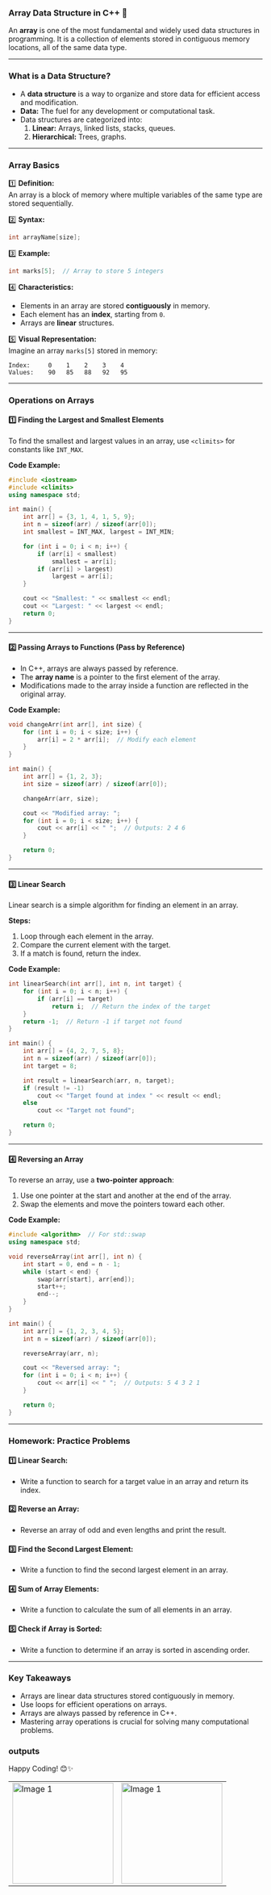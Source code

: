 ### **Array Data Structure in C++** 🚀  

An **array** is one of the most fundamental and widely used data structures in programming. It is a collection of elements stored in contiguous memory locations, all of the same data type.  

---

### **What is a Data Structure?**  
- A **data structure** is a way to organize and store data for efficient access and modification.  
- **Data:** The fuel for any development or computational task.  
- Data structures are categorized into:  
  1. **Linear:** Arrays, linked lists, stacks, queues.  
  2. **Hierarchical:** Trees, graphs.  

---

### **Array Basics**  

1️⃣ **Definition:**  
An array is a block of memory where multiple variables of the same type are stored sequentially.  

2️⃣ **Syntax:**  
```cpp  
int arrayName[size];  
```  

3️⃣ **Example:**  
```cpp  
int marks[5];  // Array to store 5 integers  
```  

4️⃣ **Characteristics:**  
- Elements in an array are stored **contiguously** in memory.  
- Each element has an **index**, starting from `0`.  
- Arrays are **linear** structures.  

5️⃣ **Visual Representation:**  
Imagine an array `marks[5]` stored in memory:  
```
Index:     0    1    2    3    4  
Values:    90   85   88   92   95  
```  

---

### **Operations on Arrays**  

#### **1️⃣ Finding the Largest and Smallest Elements**  
To find the smallest and largest values in an array, use `<climits>` for constants like `INT_MAX`.  

**Code Example:**  
```cpp  
#include <iostream>  
#include <climits>  
using namespace std;  

int main() {  
    int arr[] = {3, 1, 4, 1, 5, 9};  
    int n = sizeof(arr) / sizeof(arr[0]);  
    int smallest = INT_MAX, largest = INT_MIN;  

    for (int i = 0; i < n; i++) {  
        if (arr[i] < smallest)  
            smallest = arr[i];  
        if (arr[i] > largest)  
            largest = arr[i];  
    }  

    cout << "Smallest: " << smallest << endl;  
    cout << "Largest: " << largest << endl;  
    return 0;  
}  
```  

---

#### **2️⃣ Passing Arrays to Functions (Pass by Reference)**  
- In C++, arrays are always passed by reference.  
- The **array name** is a pointer to the first element of the array.  
- Modifications made to the array inside a function are reflected in the original array.  

**Code Example:**  
```cpp  
void changeArr(int arr[], int size) {  
    for (int i = 0; i < size; i++) {  
        arr[i] = 2 * arr[i];  // Modify each element  
    }  
}  

int main() {  
    int arr[] = {1, 2, 3};  
    int size = sizeof(arr) / sizeof(arr[0]);  

    changeArr(arr, size);  

    cout << "Modified array: ";  
    for (int i = 0; i < size; i++) {  
        cout << arr[i] << " ";  // Outputs: 2 4 6  
    }  

    return 0;  
}  
```  

---

#### **3️⃣ Linear Search**  
Linear search is a simple algorithm for finding an element in an array.  

**Steps:**  
1. Loop through each element in the array.  
2. Compare the current element with the target.  
3. If a match is found, return the index.  

**Code Example:**  
```cpp  
int linearSearch(int arr[], int n, int target) {  
    for (int i = 0; i < n; i++) {  
        if (arr[i] == target)  
            return i;  // Return the index of the target  
    }  
    return -1;  // Return -1 if target not found  
}  

int main() {  
    int arr[] = {4, 2, 7, 5, 8};  
    int n = sizeof(arr) / sizeof(arr[0]);  
    int target = 8;  

    int result = linearSearch(arr, n, target);  
    if (result != -1)  
        cout << "Target found at index " << result << endl;  
    else  
        cout << "Target not found";  

    return 0;  
}  
```  

---

#### **4️⃣ Reversing an Array**  
To reverse an array, use a **two-pointer approach**:  
1. Use one pointer at the start and another at the end of the array.  
2. Swap the elements and move the pointers toward each other.  

**Code Example:**  
```cpp  
#include <algorithm>  // For std::swap  
using namespace std;  

void reverseArray(int arr[], int n) {  
    int start = 0, end = n - 1;  
    while (start < end) {  
        swap(arr[start], arr[end]);  
        start++;  
        end--;  
    }  
}  

int main() {  
    int arr[] = {1, 2, 3, 4, 5};  
    int n = sizeof(arr) / sizeof(arr[0]);  

    reverseArray(arr, n);  

    cout << "Reversed array: ";  
    for (int i = 0; i < n; i++) {  
        cout << arr[i] << " ";  // Outputs: 5 4 3 2 1  
    }  

    return 0;  
}  
```  

---

### **Homework: Practice Problems**  

#### **1️⃣ Linear Search:**  
- Write a function to search for a target value in an array and return its index.  

#### **2️⃣ Reverse an Array:**  
- Reverse an array of odd and even lengths and print the result.  

#### **3️⃣ Find the Second Largest Element:**  
- Write a function to find the second largest element in an array.  

#### **4️⃣ Sum of Array Elements:**  
- Write a function to calculate the sum of all elements in an array.  

#### **5️⃣ Check if Array is Sorted:**  
- Write a function to determine if an array is sorted in ascending order.  

---

### **Key Takeaways**  
- Arrays are linear data structures stored contiguously in memory.  
- Use loops for efficient operations on arrays.  
- Arrays are always passed by reference in C++.  
- Mastering array operations is crucial for solving many computational problems.  

### **outputs**
<table>
  <tr>
    <td><img src="image.png" alt="Image 1" width="200"></td>
    <td><img src="image-1.png" alt="Image 1" width="200"></td>
  </tr>

Happy Coding! 😊✨  